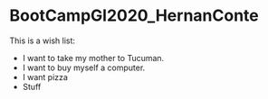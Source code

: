 # BootCampGl2020_HernanConte

This is a wish list:
- I want to take my mother to Tucuman.
- I want to buy myself a computer.
- I want pizza
- Stuff